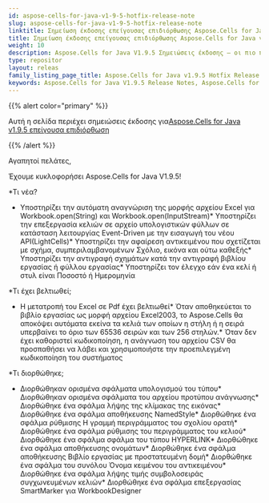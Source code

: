 ```yaml
---
id: aspose-cells-for-java-v1-9-5-hotfix-release-note
slug: aspose-cells-for-java-v1-9-5-hotfix-release-note
linktitle: Σημείωση έκδοσης επείγουσας επιδιόρθωσης Aspose.Cells for Java v1.9.5
title: Σημείωση έκδοσης επείγουσας επιδιόρθωσης Aspose.Cells for Java v1.9.5
weight: 10
description: Aspose.Cells for Java V1.9.5 Σημειώσεις έκδοσης – οι πιο πρόσφατες βελτιώσεις, νέες δυνατότητες και επιδιορθώσεις
type: repositor
layout: releas
family_listing_page_title: Aspose.Cells for Java v1.9.5 Hotfix Release Note
keywords: Aspose.Cells for Java V1.9.5 Release Notes, Aspose.Cells for Java V1.9.5 updates and fixe
---
```

{{% alert color="primary" %}} 

 Αυτή η σελίδα περιέχει σημειώσεις έκδοσης για[Aspose.Cells for Java v1.9.5 επείγουσα επιδιόρθωση](https://releases.aspose.com/cells/java/new-releases/aspose.cells-for-java-v1.9.5-hotfix/)

{{% /alert %}} 

 Αγαπητοί πελάτες,

 Έχουμε κυκλοφορήσει Aspose.Cells for Java V1.9.5!

 *Τι νέα?

- Υποστηρίζει την αυτόματη αναγνώριση της μορφής αρχείου Excel για Workbook.open(String) και Workbook.open(InputStream)* Υποστηρίζει την επεξεργασία κελιών σε αρχείο υπολογιστικών φύλλων σε κατάσταση λειτουργίας Event-Driven με την εισαγωγή του νέου API(LightCells)* Υποστηρίζει την αφαίρεση αντικειμένου που σχετίζεται με σχήμα, συμπεριλαμβανομένων Σχόλιο, εικόνα και ούτω καθεξής* Υποστηρίζει την αντιγραφή σχημάτων κατά την αντιγραφή βιβλίου εργασίας ή φύλλου εργασίας* Υποστηρίζει τον έλεγχο εάν ένα κελί ή στυλ είναι Ποσοστό ή Ημερομηνία

 *Τι έχει βελτιωθεί;

- Η μετατροπή του Excel σε Pdf έχει βελτιωθεί* Όταν αποθηκεύεται το βιβλίο εργασίας ως μορφή αρχείου Excel2003, το Aspose.Cells θα αποκόψει αυτόματα εκείνα τα κελιά των οποίων η στήλη ή η σειρά υπερβαίνει το όριο των 65536 σειρών και των 256 στηλών.* Όταν δεν έχει καθοριστεί κωδικοποίηση, η ανάγνωση του αρχείου CSV θα προσπαθήσει να λάβει και χρησιμοποιήστε την προεπιλεγμένη κωδικοποίηση του συστήματος

 *Τι διορθώθηκε;

- Διορθώθηκαν ορισμένα σφάλματα υπολογισμού του τύπου* Διορθώθηκαν ορισμένα σφάλματα του αρχείου προτύπου ανάγνωσης* Διορθώθηκε ένα σφάλμα λήψης της κλίμακας της εικόνας* Διορθώθηκε ένα σφάλμα αποθήκευσης NamedStyle* Διορθώθηκε ένα σφάλμα ρύθμισης Η γραμμή περιγράμματος του σχολίου ορατή* Διορθώθηκε ένα σφάλμα ρύθμισης του περιγράμματος του κελιού* Διορθώθηκε ένα σφάλμα σφάλμα του τύπου HYPERLINK* Διορθώθηκε ένα σφάλμα αποθήκευσης ονομάτων* Διορθώθηκε ένα σφάλμα αποθήκευσης Βιβλίο εργασίας με προστατευμένη δομή* Διορθώθηκε ένα σφάλμα του συνόλου Όνομα κειμένου του αντικειμένου* Διορθώθηκε ένα σφάλμα λήψης τιμής συμβολοσειράς συγχωνευμένων κελιών* Διορθώθηκε ένα σφάλμα επεξεργασίας SmartMarker για WorkbookDesigner
